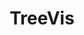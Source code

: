 ---
title: 'TreeVis'
url: https://treevis.net/
image: 1668782705000.png
tags: 'datavis'
description: 'tree visualisation library'
---